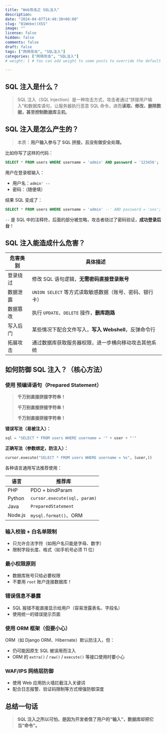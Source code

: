 ```yaml
---
title: "Web攻击之 SQL注入"
description:
date: "2024-04-07T14:48:30+08:00"
slug: "01Webe))XSS"
image: ""
license: false
hidden: false
comments: false
draft: false
tags: ["网络攻击", "SQL注入"]
categories: ["网络攻击", "SQL注入"]
# weight: 1 # You can add weight to some posts to override the default sorting (date descending)

---
```


## SQL 注入是什么？

> SQL 注入（SQL Injection）是一种攻击方式，攻击者通过“拼接用户输入”和数据库语句，让服务器执行恶意 SQL 命令，进而**读取、修改、删除数据，甚至控制数据库主机**。

## SQL 注入是怎么产生的？

> 本质：**用户输入参与了 SQL 拼接，且没有做安全处理。**

比如你写了这样的代码：

```sql
SELECT * FROM users WHERE username = 'admin' AND password = '123456';
```

用户在登录框输入：

- 用户名：`admin' --`
- 密码：（随便填）

结果 SQL 变成了：

```sql
SELECT * FROM users WHERE username = 'admin' --' AND password = 'xxx';
```

`--` 是 SQL 中的注释符，后面的部分被忽略，攻击者绕过了密码验证，**成功登录后台**！

## SQL 注入能造成什么危害？

| 危害类别       | 具体描述                                               |
|----------------|--------------------------------------------------------|
| 登录绕过       | 修改 SQL 语句逻辑，**无需密码直接登录账号**               |
| 数据泄露       | `UNION SELECT` 等方式读取敏感数据（账号、密码、银行卡）   |
| 数据篡改       | 执行 `UPDATE`、`DELETE` 操作，**删库跑路**                 |
| 写入后门       | 某些情况下配合文件写入，**写入 Webshell**，反弹命令行     |
| 拓展攻击       | 通过数据库获取服务器权限，进一步横向移动攻击其他系统     |

## 如何防御 SQL 注入？（核心方法）

### 使用 **预编译语句（Prepared Statement）**

> **千万别直接拼接字符串！**
>
> **千万别直接拼接字符串！**
>
> **千万别直接拼接字符串！**

**错误写法（易被注入）：**

```python
sql = "SELECT * FROM users WHERE username = '" + user + "'"
```

**正确写法（参数绑定，防注入）：**

```python
cursor.execute("SELECT * FROM users WHERE username = %s", (user,))
```

各种语言通用写法推荐使用：

| 语言     | 推荐库                    |
|----------|---------------------------|
| PHP      | PDO + bindParam           |
| Python   | `cursor.execute(sql, param)` |
| Java     | `PreparedStatement`       |
| Node.js  | `mysql.format()`、ORM     |

### 输入校验 + 白名单限制

- 只允许合法字符（如用户名只能是字母、数字）
- 限制字段长度、格式（如手机号必须 11 位）

### 最小权限原则

- 数据库账号只给必要权限
- 不要用 `root` 账户连接数据库！

### 错误信息不暴露

- SQL 报错不能直接显示给用户（容易泄露表名、字段名）
- 使用统一的错误提示页面

### 使用 ORM 框架（但要小心）

ORM（如 Django ORM、Hibernate）默认防注入，但：

- 仍可能因原生 SQL 被误用而注入
- ORM 的 `extra()` / `raw()` / `execute()` 等接口使用时要小心

### WAF/IPS 网络层防御

- 使用 Web 应用防火墙拦截注入关键词
- 配合日志报警、验证码限制等方式增强防御深度

## 总结一句话

> **SQL 注入之所以可怕，是因为开发者信了用户的“输入”，数据库却把它当“命令”。**
